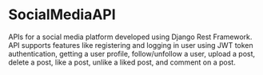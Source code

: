 # SocialMediaAPI
APIs for a social media platform developed using Django Rest Framework.
API supports features like registering and logging in user using JWT token authentication, getting a user profile, 
follow/unfollow a user, upload a post, delete a post, like a post, unlike a liked post, and comment on a post.
